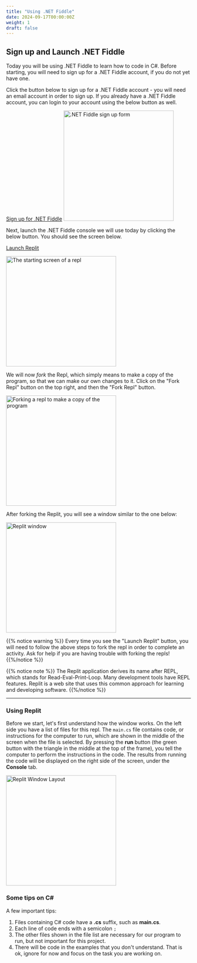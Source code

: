```yaml
---
title: "Using .NET Fiddle"
date: 2024-09-17T00:00:00Z
weight: 1
draft: false
---
```


## Sign up and Launch .NET Fiddle

Today you will be using .NET Fiddle to learn how to code in C#. Before starting, you will need to sign up for a .NET Fiddle account, if you do not yet have one. 

Click the button below to sign up for a .NET Fiddle account - you will need an email account in order to sign up. If you already have a .NET Fiddle account, you can login to your account using the below button as well.

<a class="my-2 mx-4 btn btn-info" href="https://dotnetfiddle.net/SignUp" target="_blank">Sign up for .NET Fiddle</a>
<img src="../images/dotnetfiddle-signup.png" height="300" alt=".NET Fiddle sign up form" />

Next, launch the .NET Fiddle console we will use today by clicking the below button. You should see the screen below.

<a class="my-2 mx-4 btn btn-info" href="https://replit.com/@nuevofoundation/CSharpBasicsTest" target="_blank">Launch Replit</a>

<img src="../images/replit-start-screen.png" height="300" alt="The starting screen of a repl" />

We will now *fork* the Repl, which simply means to make a copy of the program, so that we can make our own changes to it. Click on the "Fork Repl" button on the top right, and then the "Fork Repl" button.

<img src="../images/replit-fork.png" height="300" alt="Forking a repl to make a copy of the program" />

After forking the Replit, you will see a window similar to the one below:

<img src="../images/replit-window.png" height="300" alt="Replit window" />

{{% notice warning %}}
Every time you see the "Launch Replit" button, you will need to follow the above steps to fork the repl in order to complete an activity. Ask for help if you are having trouble with forking the repls!
{{%/notice %}}

{{% notice note %}}
The Replit application derives its name after REPL, which stands for Read-Eval-Print-Loop. Many development tools have REPL features.  Replit is a web site that uses this common approach for learning and developing software.
{{%/notice %}}

*********************************************************

### Using Replit
Before we start, let's first understand how the window works. On the left side you have a list of files for this repl.  The `main.cs` file contains code, or instructions for the computer to run, which are shown in the middle of the screen when the file is selected. By pressing the **run** button (the green button with the triangle in the middle at the top of the frame), you tell the computer to perform the instructions in the code.  The results from running the code will be displayed on the right side of the screen, under the **Console** tab.

<img src="../images/replit-overview.png" height="300" alt="Replit Window Layout" />

### Some tips on C#

A few important tips:
1. Files containing C# code have a **.cs** suffix, such as **main.cs**. 
2. Each line of code ends with a semicolon `;`
3. The other files shown in the file list are necessary for our program to run, but not important for this project.
4. There will be code in the examples that you don't understand.  That is ok, ignore for now and focus on the task you are working on.

